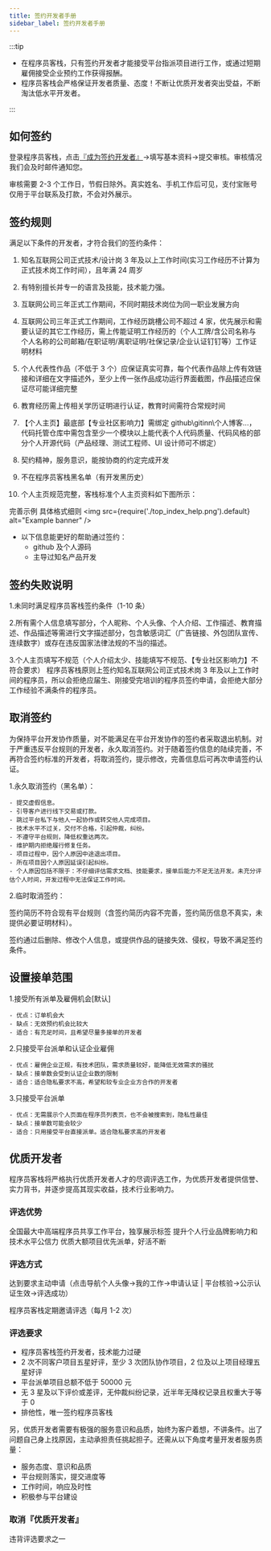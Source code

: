 ```yaml
---
title: 签约开发者手册
sidebar_label: 签约开发者手册
---
```


:::tip

- 在程序员客栈，只有签约开发者才能接受平台指派项目进行工作，或通过短期雇佣接受企业预约工作获得报酬。
- 程序员客栈会严格保证开发者质量、态度！不断让优质开发者突出受益，不断淘汰低水平开发者。

:::

## 如何签约

登录程序员客栈，点击[『成为签约开发者』](https://www.proginn.com/sign/new)->填写基本资料->提交审核。审核情况我们会及时邮件通知您。

审核需要 2-3 个工作日，节假日除外。真实姓名、手机工作后可见，支付宝账号仅用于平台联系及打款，不会对外展示。

## 签约规则

满足以下条件的开发者，才符合我们的签约条件：

1. 知名互联网公司正式技术/设计岗 3 年及以上工作时间(实习工作经历不计算为正式技术岗工作时间），且年满 24 周岁

2. 有特别擅长并专一的语言及技能，技术能力强。

3. 互联网公司三年正式工作期间，不同时期技术岗位为同一职业发展方向

4. 互联网公司三年正式工作期间，工作经历跳槽公司不超过 4 家，优先展示和需要认证的其它工作经历，需上传能证明工作经历的（个人工牌/含公司名称与个人名称的公司邮箱/在职证明/离职证明/社保记录/企业认证钉钉等）工作证明材料

5. 个人代表性作品（不低于 3 个）应保证真实可靠，每个代表作品除上传有效链接和详细在文字描述外，至少上传一张作品成功运行界面截图，作品描述应保证尽可能详细完整

6. 教育经历需上传相关学历证明进行认证，教育时间需符合常规时间

7. 【个人主页】最底部【专业社区影响力】需绑定 github\gitinn\个人博客...，代码托管仓库中需包含至少一个模块以上能代表个人代码质量、代码风格的部分个人开源代码（产品经理、测试工程师、UI 设计师可不绑定）

8. 契约精神，服务意识，能按协商的约定完成开发

9. 不在程序员客栈黑名单（有开发黑历史）

10. 个人主页规范完整，客栈标准个人主页资料如下图所示：

完善示例 具体格式细则
<img
src={require('./top_index_help.png').default}
alt="Example banner"
/>

- 以下信息能更好的帮助通过签约：
  - github 及个人源码
  - 主导过知名产品开发

## 签约失败说明

1.未同时满足程序员客栈签约条件（1-10 条）

2.所有需个人信息填写部分，个人昵称、个人头像、个人介绍、工作描述、教育描述、作品描述等需进行文字描述部分，包含敏感词汇（广告链接、外包团队宣传、连续数字）或存在违反国家法律法规的不当的描述。

3.个人主页填写不规范（个人介绍太少、技能填写不规范、【专业社区影响力】不符合要求） 程序员客栈原则上签约知名互联网公司正式技术岗 3 年及以上工作时间的程序员，所以会拒绝应届生、刚接受完培训的程序员签约申请，会拒绝大部分工作经验不满条件的程序员。

## 取消签约

为保持平台开发协作质量，对不能满足在平台开发协作的签约者采取退出机制。对于严重违反平台规则的开发者，永久取消签约。对于随着签约信息的陆续完善，不再符合签约标准的开发者，将取消签约，提示修改，完善信息后可再次申请签约认证。

1.永久取消签约（黑名单）：

    - 提交虚假信息。
    - 引导客户进行线下交易或打款。
    - 跳过平台私下与他人一起协作或转交他人完成项目。
    - 技术水平不过关，交付不合格，引起仲裁，纠纷。
    - 不遵守平台规则，降低权重达两次。
    - 维护期内拒绝履行修复任务。
    - 项目过程中，因个人原因中途退出项目。
    - 所在项目因个人原因延误引起纠纷。
    - 个人原因包括不限于：不仔细评估需求文档、技能要求，接单后能力不足无法开发。未充分评估个人时间，开发过程中无法保证工作时间。

2.临时取消签约：

签约简历不符合现有平台规则（含签约简历内容不完善，签约简历信息不真实，未提供必要证明材料）。

签约通过后删除、修改个人信息，或提供作品的链接失效、侵权，导致不满足签约条件。

## 设置接单范围

1.接受所有派单及雇佣机会[默认]

    - 优点：订单机会大
    - 缺点：无效预约机会比较大
    - 适合：有充足时间，且希望尽量多接单的开发者

2.只接受平台派单和认证企业雇佣

    - 优点：雇佣企业正规，有技术团队，需求质量较好，能降低无效需求的骚扰
    - 缺点：接单数会受到认证企业数的限制
    - 适合：适合隐私要求不高，希望和较专业企业方合作的开发者

3.只接受平台派单

    - 优点：无需展示个人页面在程序员列表页，也不会被搜索到，隐私性最佳
    - 缺点：接单数可能会较少
    - 适合：只用接受平台直接派单。适合隐私要求高的开发者

## 优质开发者

程序员客栈将严格执行优质开发者人才的尽调评选工作，为优质开发者提供信誉、实力背书，并逐步提高其现实收益，技术行业影响力。

### 评选优势

全国最大中高端程序员共享工作平台，独享展示标签
提升个人行业品牌影响力和技术水平公信力
优质大额项目优先派单，好活不断

### 评选方式

达到要求主动申请（点击导航个人头像->我的工作->申请认证 | 平台核验->公示认证生效->评选成功）

程序员客栈定期邀请评选（每月 1-2 次）

### 评选要求

- 程序员客栈签约开发者，技术能力过硬
- 2 次不同客户项目五星好评，至少 3 次团队协作项目，2 位及以上项目经理五星好评
- 平台派单项目总额不低于 50000 元
- 无 3 星及以下评价或差评，无仲裁纠纷记录，近半年无降权记录且权重大于等于 0
- 排他性，唯一签约程序员客栈

另，优质开发者需要有极强的服务意识和品质，始终为客户着想，不讲条件。出了问题自己身上找原因，主动承担责任挑起担子。还需从以下角度考量开发者服务质量：

- 服务态度、意识和品质
- 平台规则落实，提交进度等
- 工作时间，响应及时性
- 积极参与平台建设

### 取消『优质开发者』

违背评选要求之一
